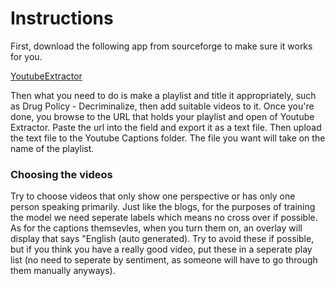# Instructions

First, download the following app from sourceforge to make sure it works for you. 

[YoutubeExtractor](https://sourceforge.net/projects/youtubeexport/?source=typ_redirect)

Then what you need to do is make a playlist and title it appropriately, such as Drug Policy - Decriminalize, then add suitable videos to it. Once you're done, you browse to the URL that holds your playlist and open of Youtube Extractor. Paste the url into the field and export it as a text file. Then upload the text file to the Youtube Captions folder. The file you want will take on the name of the playlist. 

### Choosing the videos
Try to choose videos that only show one perspective or has only one person speaking primarily. Just like the blogs, for the purposes of training the model we need seperate labels which means no cross over if possible. As for the captions themsevles, when you turn them on, an overlay will display that says "English (auto generated). Try to avoid these if possible, but if you think you have a really good video, put these in a seperate play list (no need to seperate by sentiment, as someone will have to go through them manually anyways). 
